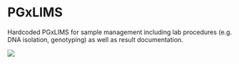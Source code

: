 # PGxLIMS
Hardcoded PGxLIMS for sample management including lab procedures (e.g. DNA isolation, genotyping) as well as result documentation.


<img src="/app_overview.PNG" />






